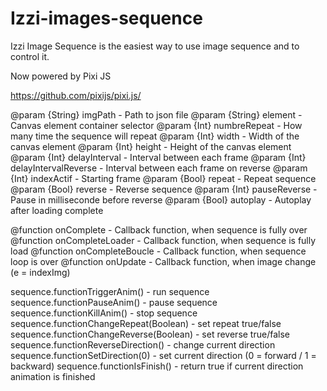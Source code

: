 # Izzi-images-sequence
 Izzi Image Sequence is the easiest way to use image sequence and to control it.


 Now powered by Pixi JS

 https://github.com/pixijs/pixi.js/



 @param {String} imgPath - Path to json file
 @param {String} element - Canvas element container selector
 @param {Int} numbreRepeat - How many time the sequence will repeat
 @param {Int} width - Width of the canvas element
 @param {Int} height - Height of the canvas element
 @param {Int} delayInterval - Interval between each frame
 @param {Int} delayIntervalReverse - Interval between each frame on reverse
 @param {Int} indexActif - Starting frame
 @param {Bool} repeat - Repeat sequence
 @param {Bool} reverse - Reverse sequence
 @param {Int} pauseReverse - Pause in milliseconde before reverse
 @param {Bool} autoplay - Autoplay after loading complete


 @function onComplete - Callback function, when sequence is fully over
 @function onCompleteLoader - Callback function, when sequence is fully load
 @function onCompleteBoucle - Callback function, when sequence loop is over
 @function onUpdate - Callback function, when image change (e = indexImg)


 sequence.functionTriggerAnim() - run sequence
 sequence.functionPauseAnim() - pause sequence
 sequence.functionKillAnim() - stop sequence
 sequence.functionChangeRepeat(Boolean) - set repeat true/false
 sequence.functionChangeReverse(Boolean) - set reverse true/false
 sequence.functionReverseDirection() - change current direction
 sequence.functionSetDirection(0) - set current direction (0 = forward / 1 = backward)
 sequence.functionIsFinish() - return true if current direction animation is finished